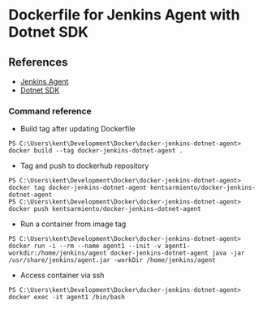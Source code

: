 # Dockerfile for Jenkins Agent with Dotnet SDK

## References

* [Jenkins Agent](https://github.com/jenkinsci/docker-agent/blob/d636967c67aa27bb749cbf316d8a7b4cb46761fd/8/bullseye/Dockerfile)
* [Dotnet SDK](https://github.com/dotnet/dotnet-docker/blob/a5b98190e6b752e2967734b84033c1ec90ec855b/src/sdk/5.0/bullseye-slim/amd64/Dockerfile)

### Command reference

* Build tag after updating Dockerfile
```
PS C:\Users\kent\Development\Docker\docker-jenkins-dotnet-agent> docker build --tag docker-jenkins-dotnet-agent .
```

* Tag and push to dockerhub repository
```
PS C:\Users\kent\Development\Docker\docker-jenkins-dotnet-agent> docker tag docker-jenkins-dotnet-agent kentsarmiento/docker-jenkins-dotnet-agent
PS C:\Users\kent\Development\Docker\docker-jenkins-dotnet-agent> docker push kentsarmiento/docker-jenkins-dotnet-agent
```

* Run a container from image tag
```
PS C:\Users\kent\Development\Docker\docker-jenkins-dotnet-agent> docker run -i --rm --name agent1 --init -v agent1-workdir:/home/jenkins/agent docker-jenkins-dotnet-agent java -jar /usr/share/jenkins/agent.jar -workDir /home/jenkins/agent
```

* Access container via ssh
```
PS C:\Users\kent\Development\Docker\docker-jenkins-dotnet-agent> docker exec -it agent1 /bin/bash
```
